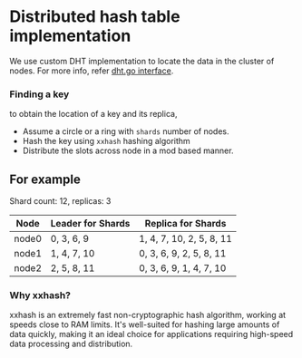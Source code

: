# Distributed hash table implementation
We use custom DHT implementation to locate the data in the cluster of nodes. For more info, refer [dht.go interface](dht.go).

### Finding a key
to obtain the location of a key and its replica, 
* Assume a circle or a ring with `shards` number of nodes.
* Hash the key using `xxhash` hashing algorithm
* Distribute the slots across node in a mod based manner.

For example 
 - 
 Shard count: 12, replicas: 3

| Node  | Leader for Shards | Replica for Shards |
|-------|-------------------|--------------------|
| node0 | 0, 3, 6, 9        | 1, 4, 7, 10, 2, 5, 8, 11 |
| node1 | 1, 4, 7, 10       | 0, 3, 6, 9, 2, 5, 8, 11 |
| node2 | 2, 5, 8, 11       | 0, 3, 6, 9, 1, 4, 7, 10 |

### Why xxhash?

xxhash is an extremely fast non-cryptographic hash algorithm, working at speeds close to RAM limits. It's well-suited for hashing large amounts of data quickly, making it an ideal choice for applications requiring high-speed data processing and distribution.